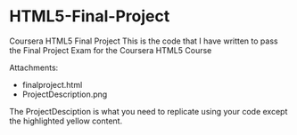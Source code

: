 # HTML5-Final-Project
Coursera HTML5 Final Project
This is the code that I have written to pass the Final Project Exam for the Coursera HTML5 Course

Attachments:

<ul>
  <li>finalproject.html</li>
  <li>ProjectDescription.png</li>
</ul>  

The ProjectDesciption is what you need to replicate using your code except the highlighted yellow content.
